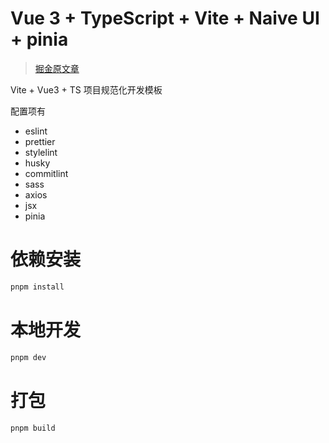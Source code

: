 # Vue 3 + TypeScript + Vite + Naive UI + pinia

> [掘金原文章](https://juejin.cn/post/7304241660601614386)

Vite + Vue3 + TS 项目规范化开发模板

配置项有

- eslint
- prettier
- stylelint
- husky
- commitlint
- sass
- axios
- jsx
- pinia

# 依赖安装

```bash
pnpm install
```

# 本地开发

```bash
pnpm dev
```

# 打包

```bash
pnpm build
```
